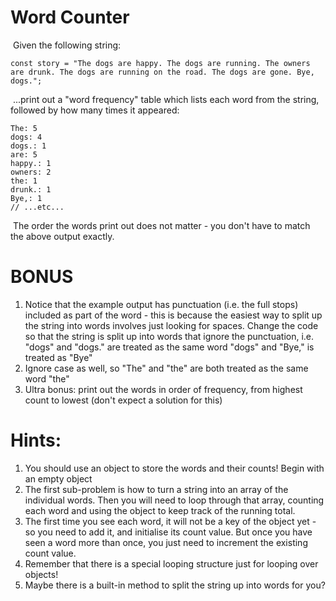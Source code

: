 # Word Counter
​
Given the following string:
​
```
const story = "The dogs are happy. The dogs are running. The owners are drunk. The dogs are running on the road. The dogs are gone. Bye, dogs.";
```
​
...print out a "word frequency" table which lists each word from the string, followed by how many times it appeared:
​
```
The: 5
dogs: 4
dogs.: 1
are: 5
happy.: 1
owners: 2
the: 1
drunk.: 1
Bye,: 1
// ...etc...
```
​
The order the words print out does not matter - you don't have to match the above output exactly.
​
​
# BONUS
1. Notice that the example output has punctuation (i.e. the full stops) included as part of the word - this is because the easiest way to split up the string into words involves just looking for spaces. Change the code so that the string is split up into words that ignore the punctuation, i.e. "dogs" and "dogs." are treated as the same word "dogs" and "Bye," is treated as "Bye"
2. Ignore case as well, so "The" and "the" are both treated as the same word "the"
3. Ultra bonus: print out the words in order of frequency, from highest count to lowest (don't expect a solution for this)
​
# Hints:
1. You should use an object to store the words and their counts! Begin with an empty object
2. The first sub-problem is how to turn a string into an array of the individual words. Then you will need to loop through that array, counting each word and using the object to keep track of the running total.
3. The first time you see each word, it will not be a key of the object yet - so you need to add it, and initialise its count value. But once you have seen a word more than once, you just need to increment the existing count value.
4. Remember that there is a special looping structure just for looping over objects!
5. Maybe there is a built-in method to split the string up into words for you?